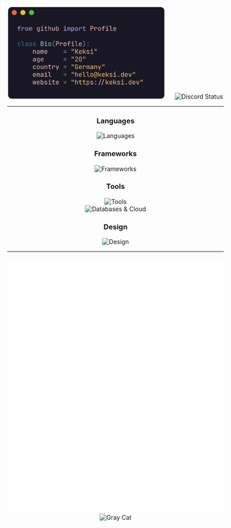 <div align="center">
  <img width="364" src="./assets/profile.png" alt="Profile" />
  &nbsp;&nbsp;&nbsp;&nbsp;
  <img width="416" src="https://lanyard.cnrad.dev/api/527147599942385674" alt="Discord Status" />
</div>

---

<h3 align="center"><b>Languages</b></h3>
<div align="center">
  <img src="https://go-skill-icons.vercel.app/api/icons?i=go,py,ts,js,nodejs,bun&theme=dark" alt="Languages" />
</div>

<h3 align="center"><b>Frameworks</b></h3>
<div align="center">
  <img src="https://go-skill-icons.vercel.app/api/icons?i=nuxt,vue,next,react,vite,astro&theme=dark" alt="Frameworks" />
</div>

<h3 align="center"><b>Tools</b></h3>
<div align="center">
  <img src="https://go-skill-icons.vercel.app/api/icons?i=vscode,zed,git,github,docker,discord&theme=dark" alt="Tools" /><br/>
  <img src="https://go-skill-icons.vercel.app/api/icons?i=mongodb,postgres,pocketbase,cloudflare,vercel,netlify&theme=dark" alt="Databases & Cloud" />
</div>

<h3 align="center"><b>Design</b></h3>
<div align="center">
  <img src="https://go-skill-icons.vercel.app/api/icons?i=figma,tailwind,shadcn&theme=dark" alt="Design" />
</div>

---

<div align="center">
  <img src="https://raw.githubusercontent.com/keksiqc/github-stats-transparent/output/generated/overview.svg" alt="GitHub Stats" />
  <img src="https://raw.githubusercontent.com/keksiqc/github-stats-transparent/output/generated/languages.svg" alt="Top Languages" />
</div>

<div align="center">
  <img src="./assets/gray_cat_on_line.svg" alt="Gray Cat" />
</div>

